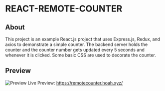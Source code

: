 # REACT-REMOTE-COUNTER

## About
This project is an example React.js project that uses Express.js, Redux, and axios to demonstrate a simple counter. The backend server holds the counter and the counter number gets updated every 5 seconds and whenever it is clicked. Some basic CSS are used to decorate the counter.

## Preview

![Preview](https://raw.githubusercontent.com/velopert/react-remote-counter/master/preview.gif)
Live Preview: https://remotecounter.hoah.xyz/
